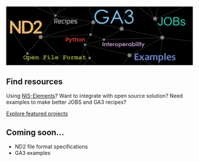 ![Header ND2 GA3 JOBs](/profile/bg-header-lim.png)

## Find resources

Using [NIS-Elements](https://www.nis-elements.cz/en)? Want to integrate with open source solution? Need examples to make better JOBS and GA3 recipes? 

[Explore featured projects](https://github.com/orgs/Laboratory-Imaging/projects)

## Coming soon...

- ND2 file format specifications
- GA3 examples
